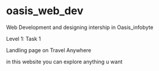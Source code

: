 # oasis_web_dev
Web Development and designing intership in Oasis_infobyte


Level 1: Task 1

Landling page on Travel Anywhere

in this website you can explore anything u want
